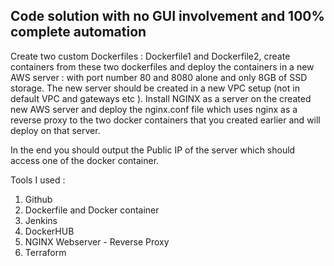## Code solution with no GUI involvement and 100% complete automation
Create two custom Dockerfiles : Dockerfile1 and Dockerfile2, create containers from these two dockerfiles and deploy the containers in a new AWS server : with port number 80 and 8080 alone and only 8GB of SSD storage. The new server should be created in a new VPC setup (not in default VPC and  gateways etc ).
Install NGINX as a server on the created new AWS server and deploy the nginx.conf file which uses nginx as a reverse proxy to the two docker containers that you created earlier and will deploy on that server.

In the end you should output the Public IP of the server which should access one of the docker container.

Tools I used : 
1. Github
2. Dockerfile and Docker container
3. Jenkins
4. DockerHUB
5. NGINX Webserver - Reverse Proxy
6. Terraform

